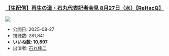 ### [【生配信】再生の道・石丸代表記者会見 8月27日（水）【ReHacQ】](https://www.youtube.com/watch?v=e8KMybXtRuk)
[![](https://img.youtube.com/vi/e8KMybXtRuk/sddefault.jpg)](https://www.youtube.com/watch?v=e8KMybXtRuk)
-   公開日: 2025-08-27
-   視聴数: 281,841
-   **いいね数: 10,897**
-   出演者: [石丸伸二](/rehacq_fan/people/石丸伸二 "wikilink")
